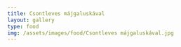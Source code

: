 ```yaml
---
title: Csontleves májgaluskával
layout: gallery
type: food
img: /assets/images/food/Csontleves májgaluskával.jpg
---
```

